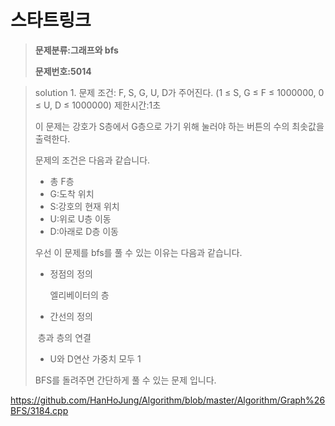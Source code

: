 # 스타트링크

> **문제분류:그래프와 bfs**
>
> **문제번호:5014**

> solution 1.
> 문제 조건:   F, S, G, U, D가 주어진다. (1 ≤ S, G ≤ F ≤ 1000000, 0 ≤ U, D ≤ 1000000) 
> 제한시간:1초
>
> 이 문제는 강호가 S층에서 G층으로 가기 위해 눌러야 하는 버튼의 수의 최솟값을 출력한다.
>
> 문제의 조건은 다음과 같습니다.
>
> -  총 F층
> - G:도착 위치
> - S:강호의 현재 위치
> - U:위로 U층 이동
> - D:아래로 D층 이동
>
> 
>
> 우선 이 문제를 bfs를 풀 수 있는 이유는 다음과 같습니다.
>
> - 정점의 정의
>
>   엘리베이터의 층
>
> - 간선의 정의
>
> ​      층과 층의 연결
>
> - U와 D연산 가중치 모두 1
>
> 
>
> BFS를 돌려주면 간단하게 풀 수 있는 문제 입니다.
>
> 

https://github.com/HanHoJung/Algorithm/blob/master/Algorithm/Graph%26BFS/3184.cpp












